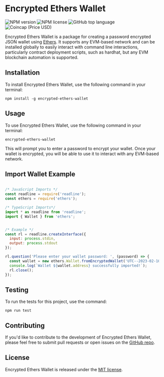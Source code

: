 # Encrypted Ethers Wallet

![NPM version](https://img.shields.io/npm/v/encrypted-ethers-wallet.svg)
![NPM license](https://img.shields.io/npm/l/encrypted-ethers-wallet)
![GitHub top language](https://img.shields.io/github/languages/top/skarard/encrypted-ethers-wallet)
![Coincap (Price USD)](https://img.shields.io/coincap/price-usd/ethereum)

Encrypted Ethers Wallet is a package for creating a password encrypted JSON wallet using [Ethers](https://github.com/ethers-io/ethers.js). It supports any EVM-based network and can be installed globally to easily interact with command line interactions, particularly contract deployment scripts, such as hardhat, but any EVM blockchain automation is supported.

## Installation

To install Encrypted Ethers Wallet, use the following command in your terminal:

```
npm install -g encrypted-ethers-wallet
```

## Usage

To use Encrypted Ethers Wallet, use the following command in your terminal:

```
encrypted-ethers-wallet
```

This will prompt you to enter a password to encrypt your wallet. Once your wallet is encrypted, you will be able to use it to interact with any EVM-based network.

## Import Wallet Example
```javascript

/* JavaScript Imports */
const readline = require('readline');
const ethers = require('ethers');

/* TypeScript Imports*/
import * as readline from 'readline';
import { Wallet } from 'ethers';


/* Example */
const rl = readline.createInterface({
  input: process.stdin,
  output: process.stdout
});

rl.question('Please enter your wallet password: ', (password) => {
  const wallet = new ethers.Wallet.fromEncryptedWallet('UTC--2023-02-10T21-49-28.0Z--0b8fe1fc7b6a012004669a9ea18467865722c852.json', password);
  console.log(`Wallet ${wallet.address} successfully imported!`);
  rl.close();
});
```

## Testing
To run the tests for this project, use the command:
```
npm run test
``` 

## Contributing

If you'd like to contribute to the development of Encrypted Ethers Wallet, please feel free to submit pull requests or open issues on the [GitHub repo](https://github.com/skarard/encrypted-ethers-wallet).

## License

Encrypted Ethers Wallet is released under the [MIT license](https://opensource.org/licenses/MIT).
